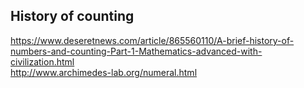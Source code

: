 ## History of counting
https://www.deseretnews.com/article/865560110/A-brief-history-of-numbers-and-counting-Part-1-Mathematics-advanced-with-civilization.html \
http://www.archimedes-lab.org/numeral.html
